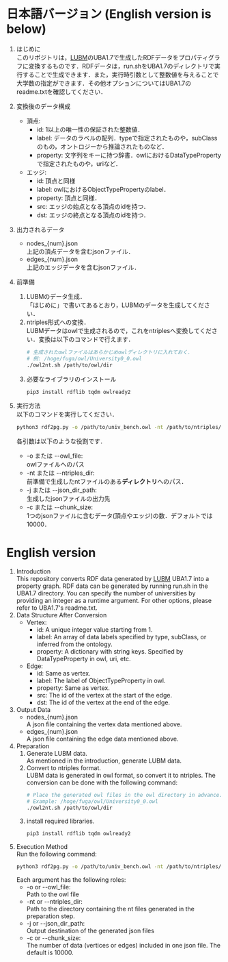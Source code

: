 # 日本語バージョン (English version is below)
1. はじめに  
このリポジトリは，[LUBM](https://swat.cse.lehigh.edu/projects/lubm/ )のUBA1.7で生成したRDFデータをプロパティグラフに変換するものです．RDFデータは，run.shをUBA1.7のディレクトリで実行することで生成できます．また，実行時引数として整数値を与えることで大学数の指定ができます．その他オプションについてはUBA1.7のreadme.txtを確認してください．
2. 変換後のデータ構成
    - 頂点:
      - id: 1以上の唯一性の保証された整数値．
      - label: データのラベルの配列．typeで指定されたものや，subClassのもの，オントロジーから推論されたものなど．
      - property: 文字列をキーに持つ辞書．owlにおけるDataTypePropertyで指定されたものや，uriなど．
    - エッジ:
      - id: 頂点と同様
      - label: owlにおけるObjectTypePropertyのlabel．
      - property: 頂点と同様．
      - src: エッジの始点となる頂点のidを持つ．
      - dst: エッジの終点となる頂点のidを持つ．
3. 出力されるデータ  
   - nodes_{num}.json  
上記の頂点データを含むjsonファイル．
   - edges_{num}.json  
    上記のエッジデータを含むjsonファイル．
4. 前準備  
   1. LUBMのデータ生成．  
   「はじめに」で書いてあるとおり，LUBMのデータを生成してください．
   2. ntriples形式への変換．  
   LUBMデータはowlで生成されるので，これをntriplesへ変換してください．変換は以下のコマンドで行えます．
      ```bash
      # 生成されたowlファイルはあらかじめowlディレクトリに入れておく．
      # 例: /hoge/fuga/owl/University0_0.owl
      ./owl2nt.sh /path/to/owl/dir
      ```
    3. 必要なライブラリのインストール  
       ```bash
       pip3 install rdflib tqdm owlready2
       ```

5. 実行方法  
   以下のコマンドを実行してください．
   ```bash
   python3 rdf2pg.py -o /path/to/univ_bench.owl -nt /path/to/ntriples/dir -j /path/to/json/dir/to/save -c chunk_size_num
   ```
   各引数は以下のような役割です．
   - -o または --owl_file:  
    owlファイルへのパス
   - -nt または --ntriples_dir:  
    前準備で生成したntファイルのある**ディレクトリ**へのパス．
   - -j または --json_dir_path:  
    生成したjsonファイルの出力先
   - -c または --chunk_size:  
    1つのjsonファイルに含むデータ(頂点やエッジ)の数．デフォルトでは10000．

# English version
1. Introduction  
This repository converts RDF data generated by [LUBM](https://swat.cse.lehigh.edu/projects/lubm/) UBA1.7 into a property graph. RDF data can be generated by running run.sh in the UBA1.7 directory. You can specify the number of universities by providing an integer as a runtime argument. For other options, please refer to UBA1.7's readme.txt.
2. Data Structure After Conversion
    - Vertex:
      - id: A unique integer value starting from 1.
      - label: An array of data labels specified by type, subClass, or inferred from the ontology.
      - property: A dictionary with string keys. Specified by DataTypeProperty in owl, uri, etc.
    - Edge:
      - id: Same as vertex.
      - label: The label of ObjectTypeProperty in owl.
      - property: Same as vertex.
      - src: The id of the vertex at the start of the edge.
      - dst: The id of the vertex at the end of the edge.
3. Output Data  
   - nodes_{num}.json  
   A json file containing the vertex data mentioned above.
   - edges_{num}.json  
   A json file containing the edge data mentioned above.
4. Preparation  
   1. Generate LUBM data.  
   As mentioned in the introduction, generate LUBM data.
   2. Convert to ntriples format.  
   LUBM data is generated in owl format, so convert it to ntriples. The conversion can be done with the following command:
      ```bash
      # Place the generated owl files in the owl directory in advance.
      # Example: /hoge/fuga/owl/University0_0.owl
      ./owl2nt.sh /path/to/owl/dir
      ```
    3. install required libraries.
       ```bash
       pip3 install rdflib tqdm owlready2
       ```
5. Execution Method  
   Run the following command:
   ```bash
   python3 rdf2pg.py -o /path/to/univ_bench.owl -nt /path/to/ntriples/dir -j /path/to/json/dir/to/save -c chunk_size_num
   ```
   Each argument has the following roles:
   - -o or --owl_file:  
    Path to the owl file
   - -nt or --ntriples_dir:  
    Path to the directory containing the nt files generated in the preparation step.
   - -j or --json_dir_path:  
    Output destination of the generated json files
   - -c or --chunk_size:  
    The number of data (vertices or edges) included in one json file. The default is 10000.
